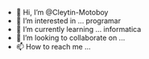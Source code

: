 - 👋 Hi, I’m @Cleytin-Motoboy
- 👀 I’m interested in ... programar
- 🌱 I’m currently learning ... informatica
- 💞️ I’m looking to collaborate on ...
- 📫 How to reach me ...

<!---
Cleytin-Motoboy/Cleytin-Motoboy is a ✨ special ✨ repository because its `README.md` (this file) appears on your GitHub profile.
You can click the Preview link to take a look at your changes.
--->
